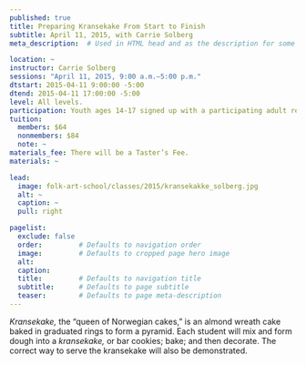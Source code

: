 ```yaml
---
published: true
title: Preparing Kransekake From Start to Finish 
subtitle: April 11, 2015, with Carrie Solberg
meta_description:  # Used in HTML head and as the description for some search engines

location: ~
instructor: Carrie Solberg
sessions: "April 11, 2015, 9:00 a.m.–5:00 p.m."
dtstart: 2015-04-11 9:00:00 -5:00
dtend: 2015-04-11 17:00:00 -5:00
level: All levels. 
participation: Youth ages 14-17 signed up with a participating adult receive a 25% discount.
tuition:
  members: $64
  nonmembers: $84
  note: ~
materials_fee: There will be a Taster’s Fee.
materials: ~ 

lead:
  image: folk-art-school/classes/2015/kransekakke_solberg.jpg
  alt: ~
  caption: ~
  pull: right

pagelist:
  exclude: false
  order:         # Defaults to navigation order  
  image:         # Defaults to cropped page hero image
  alt:
  caption:
  title:         # Defaults to navigation title
  subtitle:      # Defaults to page subtitle
  teaser:        # Defaults to page meta-description 
---
```

_Kransekake,_ the “queen of Norwegian cakes,” is an almond wreath cake baked in graduated rings to form a pyramid. Each student will mix and form dough into a _kransekake,_ or bar cookies; bake; and then decorate. The correct way to serve the kransekake will also be demonstrated. 

